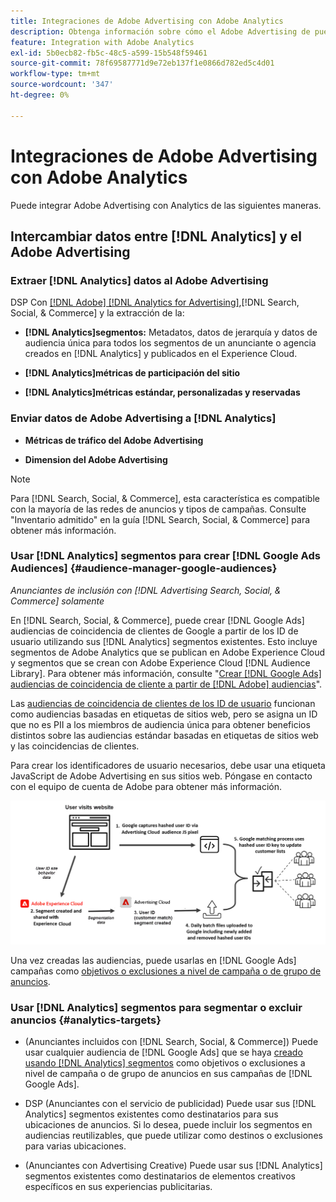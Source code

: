 ```yaml
---
title: Integraciones de Adobe Advertising con Adobe Analytics
description: Obtenga información sobre cómo el Adobe Advertising de puede intercambiar datos con Adobe Analytics y cómo puede utilizar los datos en Search, Social y Commerce.
feature: Integration with Adobe Analytics
exl-id: 5b0ecb82-fb5c-48c5-a599-15b548f59461
source-git-commit: 78f69587771d9e72eb137f1e0866d782ed5c4d01
workflow-type: tm+mt
source-wordcount: '347'
ht-degree: 0%

---
```


# Integraciones de Adobe Advertising con Adobe Analytics

Puede integrar Adobe Advertising con Analytics de las siguientes maneras.

## Intercambiar datos entre [!DNL Analytics] y el Adobe Advertising

### Extraer [!DNL Analytics] datos al Adobe Advertising

DSP Con [[!DNL Adobe] [!DNL Analytics for Advertising]](/help/integrations/analytics/overview.md),[!DNL Search, Social, & Commerce] y la extracción de la:

* **[!DNL Analytics]segmentos:** Metadatos, datos de jerarquía y datos de audiencia única para todos los segmentos de un anunciante o agencia creados en [!DNL Analytics] y publicados en el Experience Cloud.

* **[!DNL Analytics]métricas de participación del sitio**

* **[!DNL Analytics]métricas estándar, personalizadas y reservadas**

### Enviar datos de Adobe Advertising a [!DNL Analytics]

* **Métricas de tráfico del Adobe Advertising**

* **Dimension del Adobe Advertising**

>[!NOTE]
>
>Para [!DNL Search, Social, & Commerce], esta característica es compatible con la mayoría de las redes de anuncios y tipos de campañas. Consulte &quot;Inventario admitido&quot; en la guía [!DNL Search, Social, & Commerce] para obtener más información.<!-- add link when that's published in ExL -->

### Usar [!DNL Analytics] segmentos para crear [!DNL Google Ads Audiences] {#audience-manager-google-audiences}

*Anunciantes de inclusión con [!DNL Advertising Search, Social, & Commerce] solamente*

<!-- Verify all -->

En [!DNL Search, Social, & Commerce], puede crear [!DNL Google Ads] audiencias de coincidencia de clientes de Google a partir de los ID de usuario utilizando sus [!DNL Analytics] segmentos existentes. Esto incluye segmentos de Adobe Analytics que se publican en Adobe Experience Cloud y segmentos que se crean con Adobe Experience Cloud [!DNL Audience Library]. Para obtener más información, consulte &quot;[Crear [!DNL Google Ads] audiencias de coincidencia de cliente a partir de [!DNL Adobe] audiencias](/help/search-social-commerce/campaign-management/campaigns/google-audience-from-adobe-audience.md)&quot;.

Las [audiencias de coincidencia de clientes de los ID de usuario](https://support.google.com/google-ads/answer/9199250) funcionan como audiencias basadas en etiquetas de sitios web, pero se asigna un ID que no es PII a los miembros de audiencia única para obtener beneficios distintos sobre las audiencias estándar basadas en etiquetas de sitios web y las coincidencias de clientes.

Para crear los identificadores de usuario necesarios, debe usar una etiqueta JavaScript de Adobe Advertising <!-- with a user ID parameter --> en sus sitios web. Póngase en contacto con el equipo de cuenta de Adobe para obtener más información.

![proceso de creación de segmentos](/help/integrations/assets/ad_search_user_id_pic.png)

Una vez creadas las audiencias, puede usarlas en [!DNL Google Ads] campañas como [objetivos o exclusiones a nivel de campaña o de grupo de anuncios](#audience-manager-targets).

### Usar [!DNL Analytics] segmentos para segmentar o excluir anuncios {#analytics-targets}

* (Anunciantes incluidos con [!DNL Search, Social, & Commerce]) Puede usar cualquier audiencia de [!DNL Google Ads] que se haya [creado usando [!DNL Analytics] segmentos](#audience-manager-google-audiences) como objetivos o exclusiones a nivel de campaña o de grupo de anuncios en sus campañas de [!DNL Google Ads].

* DSP (Anunciantes con el servicio de publicidad) Puede usar sus [!DNL Analytics] segmentos existentes como destinatarios para sus ubicaciones de anuncios. Si lo desea, puede incluir los segmentos en audiencias reutilizables, que puede utilizar como destinos o exclusiones para varias ubicaciones.

* (Anunciantes con Advertising Creative) Puede usar sus [!DNL Analytics] segmentos existentes como destinatarios de elementos creativos específicos en sus experiencias publicitarias.
